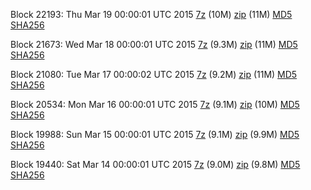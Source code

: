 Block 22193: Thu Mar 19 00:00:01 UTC 2015 [7z](https://transfer.sh/1ec7OO/bootstrap.dat.20150319.7z) (10M) [zip](https://transfer.sh/uqmjp/bootstrap.dat.20150319.zip) (11M) [MD5](https://transfer.sh/gziBU/md5.txt) [SHA256](https://transfer.sh/EX9zz/sha256.txt)

Block 21673: Wed Mar 18 00:00:01 UTC 2015 [7z](https://transfer.sh/fRmA0/bootstrap.dat.20150318.7z) (9.3M) [zip](https://transfer.sh/UV6BH/bootstrap.dat.20150318.zip) (11M) [MD5](https://transfer.sh/Q70IA/md5.txt) [SHA256](https://transfer.sh/4yoiM/sha256.txt)

Block 21080: Tue Mar 17 00:00:02 UTC 2015 [7z](https://transfer.sh/a9jDQ/bootstrap.dat.20150317.7z) (9.2M) [zip](https://transfer.sh/FYA5e/bootstrap.dat.20150317.zip) (11M) [MD5](https://transfer.sh/5B1Js/md5.txt) [SHA256](https://transfer.sh/29DHJ/sha256.txt)

Block 20534: Mon Mar 16 00:00:01 UTC 2015 [7z](https://transfer.sh/OMvj/bootstrap.dat.20150316.7z) (9.1M) [zip](https://transfer.sh/7lsm0/bootstrap.dat.20150316.zip) (10M) [MD5](https://transfer.sh/19JHjF/md5.txt) [SHA256](https://transfer.sh/15ShK4/sha256.txt)

Block 19988: Sun Mar 15 00:00:01 UTC 2015 [7z](https://transfer.sh/ExR31/bootstrap.dat.20150315.7z) (9.1M) [zip](https://transfer.sh/82kMg/bootstrap.dat.20150315.zip) (9.9M) [MD5](https://transfer.sh/Cyx4O/md5.txt) [SHA256](https://transfer.sh/pRaa4/sha256.txt)

Block 19440: Sat Mar 14 00:00:01 UTC 2015 [7z](https://transfer.sh/UsbLd/bootstrap.dat.20150314.7z) (9.0M) [zip](https://transfer.sh/FVlwU/bootstrap.dat.20150314.zip) (9.8M) [MD5](https://transfer.sh/9Q4RD/md5.txt) [SHA256](https://transfer.sh/15pnE3/sha256.txt)
